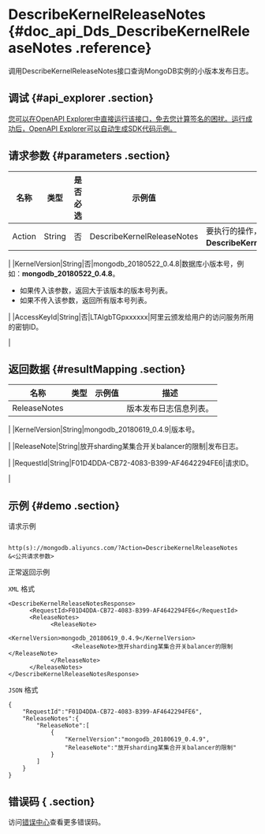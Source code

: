 # DescribeKernelReleaseNotes {#doc_api_Dds_DescribeKernelReleaseNotes .reference}

调用DescribeKernelReleaseNotes接口查询MongoDB实例的小版本发布日志。

## 调试 {#api_explorer .section}

[您可以在OpenAPI Explorer中直接运行该接口，免去您计算签名的困扰。运行成功后，OpenAPI Explorer可以自动生成SDK代码示例。](https://api.aliyun.com/#product=Dds&api=DescribeKernelReleaseNotes&type=RPC&version=2015-12-01)

## 请求参数 {#parameters .section}

|名称|类型|是否必选|示例值|描述|
|--|--|----|---|--|
|Action|String|否|DescribeKernelReleaseNotes|要执行的操作，取值： **DescribeKernelReleaseNotes**。

 |
|KernelVersion|String|否|mongodb\_20180522\_0.4.8|数据库小版本号，例如：**mongodb\_20180522\_0.4.8**。

 -   如果传入该参数，返回大于该版本的版本号列表。
-   如果不传入该参数，返回所有版本号列表。

 |
|AccessKeyId|String|否|LTAIgbTGpxxxxxx|阿里云颁发给用户的访问服务所用的密钥ID。

 |

## 返回数据 {#resultMapping .section}

|名称|类型|示例值|描述|
|--|--|---|--|
|ReleaseNotes| | |版本发布日志信息列表。

 |
|KernelVersion|String|mongodb\_20180619\_0.4.9|版本号。

 |
|ReleaseNote|String|放开sharding某集合开关balancer的限制|发布日志。

 |
|RequestId|String|F01D4DDA-CB72-4083-B399-AF4642294FE6|请求ID。

 |

## 示例 {#demo .section}

请求示例

``` {#request_demo}

http(s)://mongodb.aliyuncs.com/?Action=DescribeKernelReleaseNotes
&<公共请求参数>

```

正常返回示例

`XML` 格式

``` {#xml_return_success_demo}
<DescribeKernelReleaseNotesResponse>
	  <RequestId>F01D4DDA-CB72-4083-B399-AF4642294FE6</RequestId>
	  <ReleaseNotes>
		    <ReleaseNote>
			      <KernelVersion>mongodb_20180619_0.4.9</KernelVersion>
			      <ReleaseNote>放开sharding某集合开关balancer的限制</ReleaseNote>
		    </ReleaseNote>
	  </ReleaseNotes>
</DescribeKernelReleaseNotesResponse>
```

`JSON` 格式

``` {#json_return_success_demo}
{
	"RequestId":"F01D4DDA-CB72-4083-B399-AF4642294FE6",
	"ReleaseNotes":{
		"ReleaseNote":[
			{
				"KernelVersion":"mongodb_20180619_0.4.9",
				"ReleaseNote":"放开sharding某集合开关balancer的限制"
			}
		]
	}
}
```

## 错误码 { .section}

访问[错误中心](https://error-center.aliyun.com/status/product/Dds)查看更多错误码。

